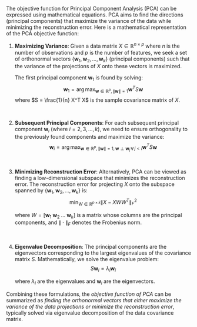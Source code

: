 The objective function for Principal Component Analysis (PCA) can be expressed using mathematical equations. PCA aims to find the directions (principal components) that maximize the variance of the data while minimizing the reconstruction error. Here is a mathematical representation of the PCA objective function:

1. **Maximizing Variance**:
   Given a data matrix  $X \in \mathbb{R}^{n \times p}$  where $n$ is the number of observations and $p$ is the number of features, we seek a set of orthonormal vectors $\{ \mathbf{w}_1, \mathbf{w}_2, \ldots, \mathbf{w}_k \}$ (principal components) such that the variance of the projections of $X$ onto these vectors is maximized.

   The first principal component $\mathbf{w}_1$ is found by solving:   $$\mathbf{w}_1 = \arg\max_{\mathbf{w} \in \mathbb{R}^p, \|\mathbf{w}\| = 1} \mathbf{w}^T S \mathbf{w}$$
   where $S = \frac{1}{n} X^T X$ is the sample covariance matrix of $X$.

</br>

2. **Subsequent Principal Components**:
   For each subsequent principal component $\mathbf{w}_i$ (where $i = 2, 3, \ldots, k$), we need to ensure orthogonality to the previously found components and maximize the variance:
   $$\mathbf{w}_i = \arg\max_{\mathbf{w} \in \mathbb{R}^p, \|\mathbf{w}\| = 1, \mathbf{w} \perp \mathbf{w}_j \, \forall \, j < i} \mathbf{w}^T S \mathbf{w}$$
</br>

3. **Minimizing Reconstruction Error**:
   Alternatively, PCA can be viewed as finding a low-dimensional subspace that minimizes the reconstruction error. The reconstruction error for projecting $X$ onto the subspace spanned by $\{ \mathbf{w}_1, \mathbf{w}_2, \ldots, \mathbf{w}_k \}$ is:
   $$\min_{W \in \mathbb{R}^{p \times k}} \| X - X W W^T \|_F^2$$

   where $W = [\mathbf{w}_1 \; \mathbf{w}_2 \; \ldots \; \mathbf{w}_k]$ is a matrix whose columns are the principal components, and $\| \cdot \|_F$ denotes the Frobenius norm.

</br>

4. **Eigenvalue Decomposition**:
   The principal components are the eigenvectors corresponding to the largest eigenvalues of the covariance matrix $S$. Mathematically, we solve the eigenvalue problem:   
   $$
   S \mathbf{w}_i = \lambda_i \mathbf{w}_i
   $$
   
   where $\lambda_i$ are the eigenvalues and $\mathbf{w}_i$ are the eigenvectors.

Combining these formulations, the *objective function of PCA* can be summarized as _finding the orthonormal vectors that either maximize the variance of the data projections or minimize the reconstruction error_, typically solved via eigenvalue decomposition of the data covariance matrix.


